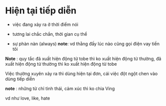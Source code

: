 # Hiện tại tiếp diễn

- việc đang xảy ra ở thời điểm nói 

- tương lai chắc chắn, thời gian cụ thể 

- sự phàn nàn (always) **note**: vd thằng đấy lúc nào cũng gọi điện vay tiền tôi 

**Note** : quy tắc đã xuất hiện động từ tobe thì ko xuất hiện động từ thường, đã xuất hiện động từ thường thì ko xuất hiện động từ tobe 



Việc thường xuyên xảy ra thì dùng hiện tại đơn, cái việc đột ngột chen vào dùng tiếp diễn

**note** : những từ chỉ tình thái, cảm xúc thì ko chia Ving 

vd như love, like, hate 


